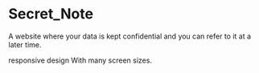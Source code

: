 # Secret_Note

A website where your data is kept confidential and you can refer to it at a later time.

responsive design With many screen sizes.
